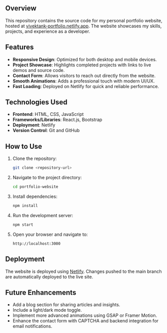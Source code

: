 ## Overview
This repository contains the source code for my personal portfolio website, hosted at [vivektank-portfolio.netlify.app](https://vivektank-portfolio.netlify.app/). The website showcases my skills, projects, and experience as a developer.

## Features
- **Responsive Design**: Optimized for both desktop and mobile devices.
- **Project Showcase**: Highlights completed projects with links to live demos and source code.
- **Contact Form**: Allows visitors to reach out directly from the website.
- **Smooth Animations**: Adds a professional touch with modern UI/UX.
- **Fast Loading**: Deployed on Netlify for quick and reliable performance.

## Technologies Used
- **Frontend**: HTML, CSS, JavaScript
- **Frameworks/Libraries**: React.js, Bootstrap
- **Deployment**: Netlify
- **Version Control**: Git and GitHub

## How to Use
1. Clone the repository:
    ```bash
    git clone <repository-url>
    ```
2. Navigate to the project directory:
    ```bash
    cd portfolio-website
    ```
3. Install dependencies:
    ```bash
    npm install
    ```
4. Run the development server:
    ```bash
    npm start
    ```
5. Open your browser and navigate to:
    ```
    http://localhost:3000
    ```

## Deployment
The website is deployed using [Netlify](https://www.netlify.com/). Changes pushed to the main branch are automatically deployed to the live site.

## Future Enhancements
- Add a blog section for sharing articles and insights.
- Include a light/dark mode toggle.
- Implement more advanced animations using GSAP or Framer Motion.
- Enhance the contact form with CAPTCHA and backend integration for email notifications.


